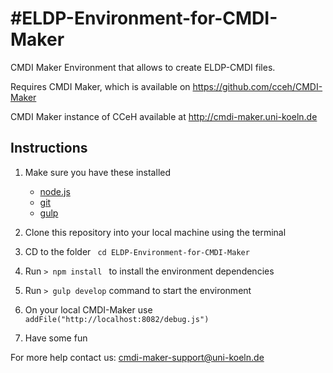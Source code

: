 #ELDP-Environment-for-CMDI-Maker
===============================

CMDI Maker Environment that allows to create ELDP-CMDI files.

Requires CMDI Maker, which is available on https://github.com/cceh/CMDI-Maker

CMDI Maker instance of CCeH available at http://cmdi-maker.uni-koeln.de

## Instructions
1. Make sure you have these installed
    - [node.js](http://nodejs.org/)
	- [git](http://git-scm.com/)
	- [gulp](http://gulpjs.com/)

2. Clone this repository into your local machine using the terminal
3. CD to the folder ` cd ELDP-Environment-for-CMDI-Maker`
4. Run `> npm install ` to install the environment dependencies
5. Run `> gulp develop` command to start the environment
6. On your local CMDI-Maker use `addFile("http://localhost:8082/debug.js")`
7. Have some fun

For more help contact us: cmdi-maker-support@uni-koeln.de